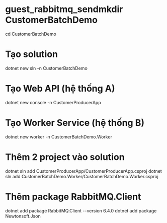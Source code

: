 # guest_rabbitmq_sendmkdir CustomerBatchDemo
cd CustomerBatchDemo

# Tạo solution
dotnet new sln -n CustomerBatchDemo

# Tạo Web API (hệ thống A)
dotnet new console -n CustomerProducerApp

# Tạo Worker Service (hệ thống B)
dotnet new worker -n CustomerBatchDemo.Worker

# Thêm 2 project vào solution
dotnet sln add CustomerProducerApp/CustomerProducerApp.csproj
dotnet sln add CustomerBatchDemo.Worker/CustomerBatchDemo.Worker.csproj

# Thêm package RabbitMQ.Client
dotnet add package RabbitMQ.Client --version 6.4.0
dotnet add package Newtonsoft.Json